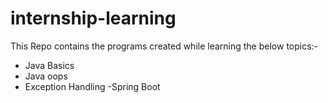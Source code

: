 # internship-learning

This Repo contains the programs created while learning the below topics:-
- Java Basics
- Java oops
- Exception Handling
-Spring Boot
